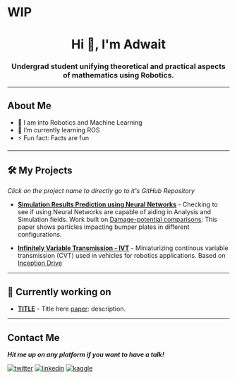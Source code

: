 # WIP
<h1 align="center">Hi 👋, I'm Adwait</h1>
<h3 align="center">Undergrad student unifying theoretical and practical aspects of mathematics using Robotics.</h3>

---
## About Me
- 🔭 I am into Robotics and Machine Learning 
- 🌱 I’m currently learning ROS <img height="14" width="14" src="https://cdn.simpleicons.org/ros" />
- ⚡ Fun fact: Facts are fun
<!-- - 👯 I’m looking to collaborate on -->

---

## 🛠 My Projects

*Click on the project name to directly go to it's GitHub Repository*

- **[Simulation Results Prediction using Neural Networks](https://github.com/AZarbade/Simulation_Prediction_ANN)** - Checking to see if using Neural Networks are capable of aiding in Analysis and Simulation fields. Work built on [Damage-potential comparisons](https://www.sciencedirect.com/science/article/abs/pii/S0734743X06001965): This paper shows particles impacting bumper plates in different configurations.

- **[Infinitely Variable Transmission - IVT](https://github.com/AZarbade/infinitelyVariableTransmission_IVT)** - Miniaturizing continous variable transmission (CVT) used in vehicles for robotics applications. Based on [Inception Drive](https://spectrum.ieee.org/inception-drive-a-compact-infinitely-variable-transmission-for-robotics)

---

## 💪 Currently working on

- **[TITLE](LINK)** - Title here [paper](https://arxiv.org/abs/1711.10485): description.

---
## Contact Me

***Hit me up on any platform if you want to have a talk!***

<a href="mailto:anzarbade@gmail.com" target="_blank"><img src="https://img.shields.io/badge/Gmail-D14836?style=for-the-badge&logo=gmail&logoColor=white" alt="twitter"></a>
<a href="https://www.linkedin.com/in/adwait-zarbade-5a9a40210/" target="_blank"><img src="https://img.shields.io/badge/LinkedIn-0077B5?style=for-the-badge&logo=linkedin&logoColor=white" alt="linkedin"></a>
<a href="https://www.kaggle.com/adwaitzarbade" target="_blank"><img src="https://img.shields.io/badge/Kaggle-20BEFF?style=for-the-badge&logo=Kaggle&logoColor=white" alt="kaggle"></a>
